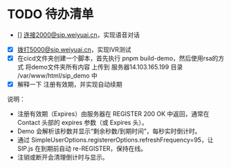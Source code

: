 # TODO 待办清单

- [] 连接2000@sip.weiyuai.cn，实现语音对话
- [x] 拨打5000@sip.weiyuai.cn，实现IVR测试
- [x] 在cicd文件夹创建一个脚本，首先执行 pnpm build-demo，然后使用rsa的方式 将demo文件夹所有内容 上传到 服务器14.103.165.199 目录 /var/www/html/sip_demo 中
- [x] 解释一下 注册有效期，并实现自动续期

说明：
- 注册有效期（Expires）由服务器在 REGISTER 200 OK 中返回，通常在 Contact 头部的 expires 参数（或 Expires 头）。
- Demo 会解析该秒数并显示“剩余秒数/到期时间”，每秒实时倒计时。
- 通过 SimpleUserOptions.registererOptions.refreshFrequency=95，让 SIP.js 在到期前自动 re-REGISTER，保持在线。
- 注销或断开会清理倒计时与显示。
